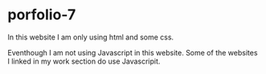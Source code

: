# porfolio-7
In this website I am only using html and some css.

Eventhough I am not using Javascript in this website.
Some of the websites I linked in my work section do use Javascripit.
